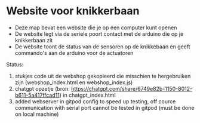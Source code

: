# Website voor knikkerbaan

- Deze map bevat een website die je op een computer kunt openen
- De website legt via de seriele poort contact met de arduino die op je knikkerbaan zit
- De website toont de status van de sensoren op de knikkebaan en geeft commando's aan de arduino voor de actuatoren

Status:
1. stukjes code uit de webshop gekopieerd die misschien te hergebruiken zijn (webshop_index.html en webshop_index.js)
2. chatgpt opzetje (bron: https://chatgpt.com/share/6749e82b-1150-8012-b611-5a417ffcad11) in chatgpt_index.html
3. added webserver in gitpod config to speed up testing, off cource communication with serial port cannot be tested in gitpod (must be done on local machine)